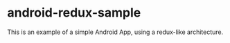 # android-redux-sample
This is an example of a simple Android App, using a redux-like architecture.
